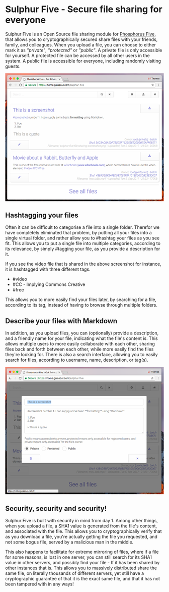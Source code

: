 
# Sulphur Five - Secure file sharing for everyone

Sulphur Five is an Open Source file sharing module for [Phosphorus Five](https://github.com/polterguy/phosphorusfive), that allows you
to cryptographically secured share files with your friends, family, and colleagues. When you upload a file, you can choose to either mark it
as _"private"_, _"protected"_ or _"public"_. A private file is only accessible for yourself. A protected file can be accessed by all other
users in the system. A public file is accessible for everyone, including randomly visiting guests.

![alt screenshot of Sephia Five](media/screenshots/screenshot-1.png)

## Hashtagging your files

Often it can be difficult to categorise a file into a single folder. Therefor we have completely eliminated that problem, by putting all
your files into a single virtual folder, and rather allow you to #hashtag your files as you see fit. This allows you to put a single file into
multiple categories, according to its relevance, by simply #tagging your file, as you provide a description for it.

If you see the video file that is shared in the above screenshot for instance, it is hashtagged with three different tags.

* #video
* #CC - Implying Commons Creative
* #free

This allows you to more easily find your files later, by searching for a file, according to its tag, instead of having to browse through multiple folders.

## Describe your files with Markdown

In addition, as you upload files, you can (optionally) provide a description, and a friendly name for your file, indicating what the file's content is.
This allows multiple users to more easily collaborate with each other, sharing files back and forth between each other, while more easily find the files
they're looking for. There is also a search interface, allowing you to easily search for files, according to username, name, description, or tag(s).

![alt screenshot of Sephia Five](media/screenshots/screenshot-2.png)

## Security, security and security!

Sulphur Five is built with security in mind from day 1. Among other things, when you upload a file, a SHA1 value is generated from
the file's content, and associated with the file. This allows you to cryptographically verify that as you download a file, you're actually getting the
file you requested, and not some bogus file, served by a malicious man in the middle.

This also happens to facilitate for extreme mirroring of files, where if a file for some reasons, is lost in one server, you can still search for its
SHA1 value in other servers, and possibly find your file - If it has been shared by other instances that is. This allows you to massively distributed
share the same file, on literally thousands of different servers, yet still have a cryptographic guarantee of that it is the exact same file, and that 
it has not been tampered with in any ways!
 